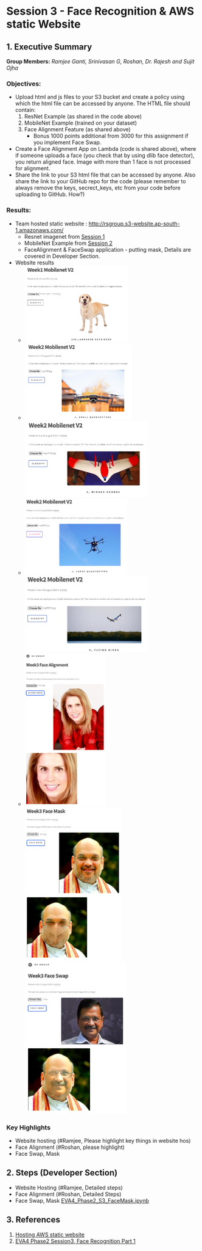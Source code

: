 # Session 3 - Face Recognition & AWS static Website


## 1. Executive Summary
**Group Members:** *Ramjee Ganti, Srinivasan G, Roshan, Dr. Rajesh and Sujit Ojha* 

### **Objectives**:

- Upload html and js files to your S3 bucket and create a policy using which the html file can be accessed by anyone. The HTML file should contain:
    1. ResNet Example (as shared in the code above)
    2. MobileNet Example (trained on your dataset)
    3. Face Alignment Feature (as shared above)
        - Bonus 1000 points additional from 3000 for this assignment if you implement Face Swap. 
- Create a Face Alignment App on Lambda (code is shared above), where if someone uploads a face (you check that by using dlib face detector), you return aligned face. Image with more than 1 face is not processed for alignment. 
- Share the link to your S3 html file that can be accessed by anyone. Also share the link to your GitHub repo for the code (please remember to always remove the keys, secrect_keys, etc from your code before uploading to GitHub. How?)

### **Results**:
- Team hosted static website : http://rsgroup.s3-website.ap-south-1.amazonaws.com/
    - Resnet imagenet from [Session 1](https://github.com/EVA4-RS-Group/Phase2/tree/master/S1_aws_lambda_mobilenet_v2)
    - MobileNet Example from [Session 2](https://github.com/EVA4-RS-Group/Phase2/tree/master/S2_mobilenet_v2_custom_dataset)
    - FaceAlignment & FaceSwap application - putting mask, Details are covered in Developer Section.
- Website results
    - <img src="results/week1.png" alt="Week1" height="200"/>
    - <img src="results/week2_1.png" alt="Week2_1" height="200"/><img src="results/week2_2.png" alt="Week2_2" height="200"/>
    - <img src="results/week2_3.png" alt="Week2_3" height="200"/><img src="results/week2_4.png" alt="Week2_4" height="200"/>
    - <img src="results/week3_face_align.png" alt="Week 3 Face align" height="400"/><img src="results/week3_face_mask.png" alt="Face Mask" height="400"/><img src="results/week3_face_swap.png" alt="Face Swap" height="400"/>


### **Key Highlights**
- Website hosting (#Ramjee, Please highlight key things in website hos)
- Face Alignment (#Roshan, please highlight)
- Face Swap, Mask 


## 2. Steps (Developer Section)
- Website Hosting (#Ramjee, Detailed steps)
- Face Alignment (#Roshan, Detailed Steps)
- Face Swap, Mask [EVA4_Phase2_S3_FaceMask.ipynb](EVA4_Phase2_S3_FaceMask.ipynb)


## 3. References

1. [Hosting AWS static website](https://docs.aws.amazon.com/AmazonS3/latest/dev/HostingWebsiteOnS3Setup.html)
2. [EVA4 Phase2 Session3, Face Recognition Part 1](https://theschoolof.ai/)
